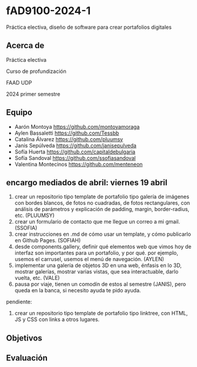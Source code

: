 # fAD9100-2024-1

Práctica electiva, diseño de software para crear portafolios digitales

## Acerca de

Práctica electiva

Curso de profundización

FAAD UDP

2024 primer semestre

## Equipo

- Aarón Montoya <https://github.com/montoyamoraga>
- Aylen Bassaletti <https://github.com/Tessbb>
- Catalina Álvarez <https://github.com/pluumsy>
- Janis Sepúlveda <https://github.com/janisepulveda>
- Sofía Huerta <https://github.com/capitaldebulgaria>
- Sofía Sandoval <https://github.com/ssofiasandoval>
- Valentina Montecinos <https://github.com/menteneon>

## encargo mediados de abril: viernes 19 abril


1. crear un repositorio tipo template de portafolio tipo galería de imágenes con bordes blancos, de fotos no cuadradas, de fotos rectangulares, con análisis de parámetros y explicación de padding, margin, border-radius, etc. (PLUUMSY)
2. crear un formulario de contacto que me llegue un correo a mi gmail. (SSOFIA)
3. crear instrucciones en .md de cómo usar un template, y cómo publicarlo en Github Pages. (SOFIAH)
4. desde components.gallery, definir qué elementos web que vimos hoy de interfaz son importantes para un portafolio, y por qué. por ejemplo, usemos el carrusel, usemos el menú de navegación. (AYLEN)
5. implementar una galería de objetos 3D en una web, énfasis en lo 3D, mostrar galerías, mostrar varias vistas, que sea interactuable, darlo vuelta, etc. (VALE)
6. pausa por viaje, tienen un comodín de estos al semestre (JANIS), pero queda en la banca, si necesito ayuda te pido ayuda.

pendiente:

1. crear un repositorio tipo template de portafolio  tipo linktree, con HTML, JS y CSS con links a otros lugares.

## Objetivos

## Evaluación

